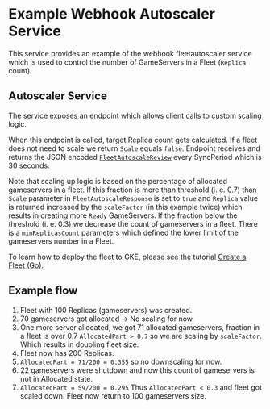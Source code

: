 # Example Webhook Autoscaler Service

This service provides an example of the webhook fleetautoscaler service which is used to control the number of GameServers in a Fleet (`Replica` count).

## Autoscaler Service
The service exposes an endpoint which allows client calls to custom scaling logic.

When this endpoint is called, target Replica count gets calculated. If a fleet does not need to scale we return `Scale` equals `false`. Endpoint receives and returns the JSON encoded [`FleetAutoscaleReview`](../../docs/fleetautoscaler_spec.md#webhook-endpoint-specification) every SyncPeriod which is 30 seconds.

Note that scaling up logic is based on the percentage of allocated gameservers in a fleet. If this fraction is more than threshold (i. e. 0.7) than `Scale` parameter in `FleetAutoscaleResponse` is set to `true` and `Replica` value is returned increased by the `scaleFactor` (in this example twice) which results in creating more `Ready` GameServers. If the fraction below the threshold (i. e. 0.3) we decrease the count of gameservers in a fleet. There is a `minReplicasCount` parameters which defined the lower limit of the gameservers number in a Fleet.

To learn how to deploy the fleet to GKE, please see the tutorial [Create a Fleet (Go)](https://agones.dev/site/docs/getting-started/create-fleet/).

## Example flow

1. Fleet with 100 Replicas (gameservers) was created.
2. 70 gameservers got allocated -> No scaling for now.
3. One more server allocated, we got 71 allocated gameservers, fraction in a fleet is over 0.7 `AllocatedPart > 0.7` so we are scaling by `scaleFactor`. Which results in doubling fleet size.
4. Fleet now has 200 Replicas.
5. `AllocatedPart = 71/200 = 0.355` so no downscaling for now.
6. 22 gameservers were shutdown and now this count of gameservers is not in Allocated state.
7. `AllocatedPart = 59/200 = 0.295` Thus `AllocatedPart < 0.3` and fleet got scaled down.
Fleet now return to 100 gameservers size.
